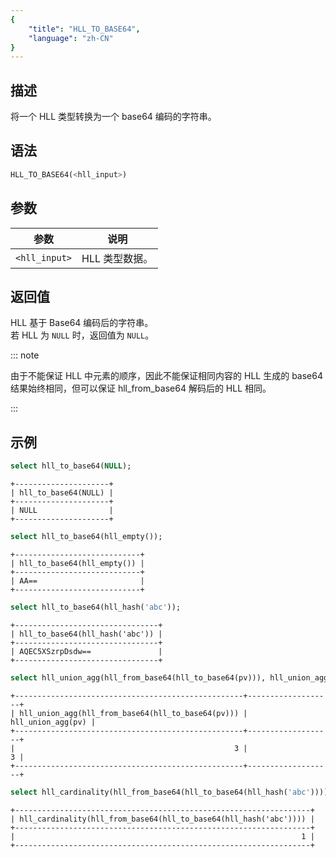 ```yaml
---
{
    "title": "HLL_TO_BASE64",
    "language": "zh-CN"
}
---
```


## 描述

将一个 HLL 类型转换为一个 base64 编码的字符串。

## 语法

```sql
HLL_TO_BASE64(<hll_input>)
```

## 参数

| 参数            | 说明        |
|---------------|-----------|
| `<hll_input>` | HLL 类型数据。 |

## 返回值

HLL 基于 Base64 编码后的字符串。  
若 HLL 为 `NULL` 时，返回值为 `NULL`。

::: note

由于不能保证 HLL 中元素的顺序，因此不能保证相同内容的 HLL 生成的 base64 结果始终相同，但可以保证 hll_from_base64 解码后的 HLL 相同。

:::

## 示例

```sql
select hll_to_base64(NULL);
```

```text
+---------------------+
| hll_to_base64(NULL) |
+---------------------+
| NULL                |
+---------------------+
```

```sql
select hll_to_base64(hll_empty());
```

```text
+----------------------------+
| hll_to_base64(hll_empty()) |
+----------------------------+
| AA==                       |
+----------------------------+
```

```sql
select hll_to_base64(hll_hash('abc'));
```

```text
+--------------------------------+
| hll_to_base64(hll_hash('abc')) |
+--------------------------------+
| AQEC5XSzrpDsdw==               |
+--------------------------------+
```

```sql
select hll_union_agg(hll_from_base64(hll_to_base64(pv))), hll_union_agg(pv) from test_hll;
```

```text
+---------------------------------------------------+-------------------+
| hll_union_agg(hll_from_base64(hll_to_base64(pv))) | hll_union_agg(pv) |
+---------------------------------------------------+-------------------+
|                                                 3 |                 3 |
+---------------------------------------------------+-------------------+
```

```sql
select hll_cardinality(hll_from_base64(hll_to_base64(hll_hash('abc'))));
```

```text
+------------------------------------------------------------------+
| hll_cardinality(hll_from_base64(hll_to_base64(hll_hash('abc')))) |
+------------------------------------------------------------------+
|                                                                1 |
+------------------------------------------------------------------+
```